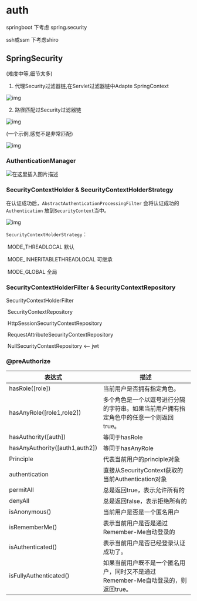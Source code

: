 # auth

springboot 下考虑 spring.security

ssh或ssm 下考虑shiro

## SpringSecurity

(难度中等,细节太多)

1. 代理Security过滤器链,在Servlet过滤器链中Adapte SpringContext

![img](https://cdn.jsdelivr.net/gh/wang-jie-2020/images/v2-e8db1153feba42975920dc7d1c33661f_720w.webp)

2. 路径匹配过Security过滤器链

![img](https://cdn.jsdelivr.net/gh/wang-jie-2020/images/v2-700d7fdce90099c6f2d4c9873eaa5259_720w.webp)

(一个示例,感觉不是非常匹配)

![img](https://cdn.jsdelivr.net/gh/wang-jie-2020/images/a9c87d1851a94259ac2c603e75c39b2c.png)

### AuthenticationManager

![在这里插入图片描述](https://cdn.jsdelivr.net/gh/wang-jie-2020/images/a7013f51aa6d4cc88468e4d1ab93c888.png)

### SecurityContextHolder & SecurityContextHolderStrategy

在认证成功后，`AbstractAuthenticationProcessingFilter` 会将认证成功的`Authentication` 放到`SecurityContext`当中。

![img](https://cdn.jsdelivr.net/gh/wang-jie-2020/images/v2-ccd782380492892f01fcdca08a5eebd7_720w.webp)

`SecurityContextHolderStrategy`：

​	MODE_THREADLOCAL				默认

​	MODE_INHERITABLETHREADLOCAL	 可继承

​	MODE_GLOBAL					 全局

### SecurityContextHolderFilter & SecurityContextRepository

SecurityContextHolderFilter

​	SecurityContextRepository

​		HttpSessionSecurityContextRepository

​		RequestAttributeSecurityContextRepository

​		NullSecurityContextRepository	<-- jwt

### @preAuthorize 

| **表达式**                     | **描述**                                                     |
| ------------------------------ | ------------------------------------------------------------ |
| hasRole([role])                | 当前用户是否拥有指定角色。                                   |
| hasAnyRole([role1,role2])      | 多个角色是一个以逗号进行分隔的字符串。如果当前用户拥有指定角色中的任意一个则返回true。 |
| hasAuthority([auth])           | 等同于hasRole                                                |
| hasAnyAuthority([auth1,auth2]) | 等同于hasAnyRole                                             |
| Principle                      | 代表当前用户的principle对象                                  |
| authentication                 | 直接从SecurityContext获取的当前Authentication对象            |
| permitAll                      | 总是返回true，表示允许所有的                                 |
| denyAll                        | 总是返回false，表示拒绝所有的                                |
| isAnonymous()                  | 当前用户是否是一个匿名用户                                   |
| isRememberMe()                 | 表示当前用户是否是通过Remember-Me自动登录的                  |
| isAuthenticated()              | 表示当前用户是否已经登录认证成功了。                         |
| isFullyAuthenticated()         | 如果当前用户既不是一个匿名用户，同时又不是通过Remember-Me自动登录的，则返回true。 |